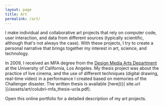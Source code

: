 ```yaml
---
layout: page
title: Art
permalink: /art/
---
```


I make individual and collaborative art projects that rely on computer code, user interaction, and data from different sources (typically scientific, although that's not always the case). With these projects, I try to create a personal narrative that brings together my interest in art, science, and technology.

In 2009, I received an MFA degree from the [Design Media Arts Department](http://dma.ucla.edu/) at the University of California, Los Angeles. My thesis project was about the practice of live cinema, and the use of different techniques (digital drawing, real-time video) in a performance I created based on memories of the Challenger disaster. The written thesis is available [here]({{ site.url }}/assets/art/colubri-mfa_thesis-ucla.pdf).

Open this online portfolio for a detailed description of my art projects.

 